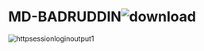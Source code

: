 # MD-BADRUDDIN![download](https://github.com/mdbadruddin20/MD-BADRUDDIN/assets/117365231/7dc60f52-7995-4bf3-afb1-743d8050be89)
![httpsessionloginoutput1](https://github.com/mdbadruddin20/MD-BADRUDDIN/assets/117365231/9474e81c-4586-4b0f-985f-8fb80ce26acf)
